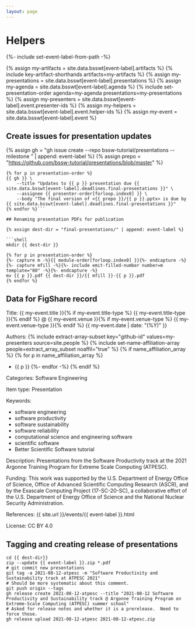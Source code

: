 ```yaml
---
layout: page
---
```

# Helpers

{%- include set-event-label-from-path -%}

{% assign my-artifacts = site.data.bsswt[event-label].artifacts %}
{% include key-artifact-shorthands artifacts=my-artifacts %}
{% assign my-presentations = site.data.bsswt[event-label].presentations %}
{% assign my-agenda = site.data.bsswt[event-label].agenda %}
{% include set-presentation-order agenda=my-agenda presentations=my-presentations %}
{% assign my-presenters = site.data.bsswt[event-label].event.presenter-ids %}
{% assign my-helpers = site.data.bsswt[event-label].event.helper-ids %}
{% assign my-event = site.data.bsswt[event-label].event %}

## Create issues for presentation updates

{% assign gh = "gh issue create --repo bssw-tutorial/presentations --milestone " 
    | append: event-label %}
{% assign prepo = "https://github.com/bssw-tutorial/presentations/blob/master" %}

```shell
{% for p in presentation-order %}
{{ gh }} \
    --title "Updates to {{ p }} presentation due {{ site.data.bsswt[event-label].deadlines.final-presentations }}" \
    --assignee {{ presenter-order[forloop.index0] }} \
    --body "The final version of <{{ prepo }}/{{ p }}.pptx> is due by {{ site.data.bsswt[event-label].deadlines.final-presentations }}"
{% endfor %}```

## Renaming presentation PDFs for publication

{% assign dest-dir = "final-presentations/" | append: event-label %}

```shell
mkdir {{ dest-dir }}

{% for p in presentation-order %}
{%- capture m -%}{{ module-order[forloop.index0] }}{%- endcapture -%}
{%- capture mfill -%}{%- include emit-filled-number number=m template="00" -%}{%- endcapture -%}
mv {{ p }}.pdf {{ dest-dir }}/{{ mfill }}-{{ p }}.pdf
{% endfor %}
```

## Data for FigShare record

Title: {{ my-event.title }}{% if my-event.title-type %} {{ my-event.title-type }}{% endif %} @ {{ my-event.venue }}{% if my-event.venue-type %} {{ my-event.venue-type }}{% endif %} {{ my-event.date | date: "(%Y)" }}

<!-- note that we're not listing helpers here -->
Authors:
{% include extract-array-subset key="github-id" values=my-presenters source=site.people %}
{% include set-name-affiliation-array people=extract_array_subset noaffil="true" %}
{% if name_affiliation_array %}
  {% for p in name_affiliation_array %}
* {{ p }}
  {%- endfor -%}
{% endif %}

Categories: Software Engineering

Item type: Presentation

Keywords:

* software engineering
* software productivity
* software sustainability
* software reliability
* computational science and engineering software
* scientific software
* Better Scientific Software tutorial

<!-- Should include same description as event -->
Description: Presentations from the Software Productivity track at the 2021 Argonne Training Program for Extreme Scale Computing (ATPESC).

<!-- Should be generalized to use the same ack as the event -->
Funding: This work was supported by the U.S. Department of Energy Office of Science, Office of Advanced Scientific Computing Research (ASCR), and by the Exascale Computing Project (17-SC-20-SC), a collaborative effort of the U.S. Department of Energy Office of Science and the National Nuclear Security Administration.

<!-- this will be localhost when testing locally.  Can we make it always be
     the production URL? -->
References: {{ site.url }}/events/{{ event-label }}.html

License: CC BY 4.0

## Tagging and creating release of presentations

```shell
cd {{ dest-dir}}
zip --update {{ event-label }}.zip *.pdf
# git commit new presentations
git tag -a 2021-08-12-atpesc -m "Software Productivity and Sustainability track at ATPESC 2021"
# Should be more systematic about this comment.
git push origin --tags
gh release create 2021-08-12-atpesc --title "2021-08-12 Software Productivity and Sustainability track @ Argonne Training Program on Extreme-Scale Computing (ATPESC) summer school"
# Asked for release notes and whether it is a prerelease.  Need to force those.
gh release upload 2021-08-12-atpesc 2021-08-12-atpesc.zip
```
